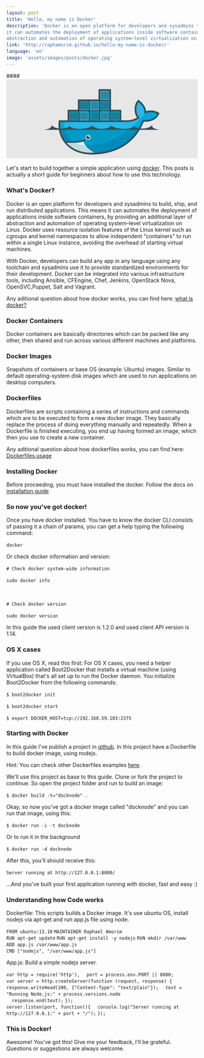 ```yaml
---
layout: post
title: 'Hello, my name is Docker'
description: 'Docker is an open platform for developers and sysadmins to build, ship, and run distributed applications. This means
it can automates the deployment of applications inside software containers, by providing an additional layer of
abstraction and automation of operating system–level virtualization on Linux.'
link: 'http://raphamorim.github.io/hello-my-name-is-docker/'
language: 'en'
image: 'assets/images/posts/docker.jpg'
---
```


####<img src="/assets/images/posts/docker.jpg" alt="Docker" />

Let's start to build together a simple application using [docker](http://docker.io). This posts is actually a short guide for beginners about how to use this technology.

<!-- more -->

### What's Docker?

Docker is an open platform for developers and sysadmins to build, ship, and run distributed applications. This means
it can automates the deployment of applications inside software containers, by providing an additional layer of
abstraction and automation of operating system–level virtualization on Linux. Docker uses resource isolation
features of the Linux kernel such as cgroups and kernel namespaces to allow independent "containers" to
run within a single Linux instance, avoiding the overhead of starting virtual machines.

With Docker, developers can build any app in any language using any toolchain and sysadmins use it to provide standardized environments for their development.
Docker can be integrated into various infrastructure tools, including Ansible, CFEngine, Chef, Jenkins, OpenStack Nova, OpenSVC,Puppet, Salt and Vagrant.

Any aditional question about how docker works, you can find here: [what is docker?](https://www.docker.com/whatisdocker/)

### Docker Containers

Docker containers are basically directories which can be packed like any other, then shared and run across various different machines and platforms.

### Docker Images

Snapshots of containers or base OS (example: Ubuntu) images. Similar to default operating-system disk images which are used to run applications on desktop computers.

### Dockerfiles

Dockerfiles are scripts containing a series of instructions and commands which are to be executed to form a new docker image. They basically replace the process of doing everything manually and repeatedly.
When a Dockerfile is finished executing, you end up having formed an image, which then you use to create a new container.

Any aditional question about how dockerfiles works, you can find here: [Dockerfiles usage](https://docs.docker.com/reference/builder/)

### Installing Docker

Before proceeding, you must have installed the docker. Follow the docs on [installation guide](http://docs.docker.com/installation/)

### So now you've got docker!

Once you have docker installed. You have to know the docker CLI consists of passing it a chain of params, you can get a help typing the following command:

<div class="code">

<code>docker</code>

</div>

Or check docker information and version:

<div class="code">

<code># Check docker system-wide information</code>

<code>sudo docker info</code>

<br>

<code># Check docker version</code>

<code>sudo docker version</code>

</div>

In this guide the used client version is 1.2.0 and used client API version is 1.14.

### OS X cases

If you use OS X, read this first: For OS X cases, you need a helper application called Boot2Docker that installs a virtual machine (using VirtualBox) that's all set up to run the Docker daemon. You initialize Boot2Docker from the following commands:

<div class="code">

<code>$ boot2docker init</code>

<code>$ boot2docker start</code>

<code>$ export DOCKER_HOST=tcp://192.168.59.103:2375</code>

</div>

### Starting with Docker

In this guide I've publish a project in [github](https://github.com/raphamorim/docker-guide). In this project have a Dockerfile to build docker image, using nodejs.

Hint: You can check other Dockerfiles examples [here](http://dockerfile.github.io).

We'll use this project as base to this guide. Clone or fork the project to continue. So open the project folder and run to build an image:

<div class="code">
<code>$ docker build -t="docknode" .</code>
</div>

Okay, so now you've got a docker image called "docknode" and you can run that image, using this:

<div class="code">
<code>$ docker run -i -t docknode</code>
</div>

Or to run it in the background

<div class="code">
<code>$ docker run -d docknode</code>
</div>

After this, you'll should receive this:

<div class="code">
<code>Server running at http://127.0.0.1:8080/</code>
</div>

...And you've built your first application running with docker, fast and easy :)

### Understanding how Code works

Dockerfile: This scripts builds a Docker image. It's use ubuntu OS, install nodejs via apt-get and run app.js file using node.

<div class="code">
<code>FROM ubuntu:13.10</code>
<code>MAINTAINER Raphael Amorim</code>
<br>
<code>RUN apt-get update</code>
<code>RUN apt-get install -y nodejs</code>
<code>RUN mkdir /var/www</code>
<br>
<code>ADD app.js /var/www/app.js</code>
<br>
<code>CMD ["nodejs", "/var/www/app.js"]</code>
</div>

App.js: Build a simple nodejs server.

<div class="code">
<code>var http = require('http'),</code>
<code>	port = process.env.PORT || 8080;</code>
<br>
<code>var server = http.createServer(function (request, response) {</code>
<code>  response.writeHead(200, {"Content-Type": "text/plain"});</code>
<code>  text = "Running Node.js:" + process.versions.node</code>
<br>
<code>  response.end(text);</code>
<code>});</code>
<br>
<code>server.listen(port, function(){</code>
<code>	console.log("Server running at http://127.0.0.1:" + port + "/");</code>
<code>});</code>
</div>

### This is Docker!

Awesome! You've got this! Give me your feedback, I'll be grateful. Questions or suggestions are always welcome.
